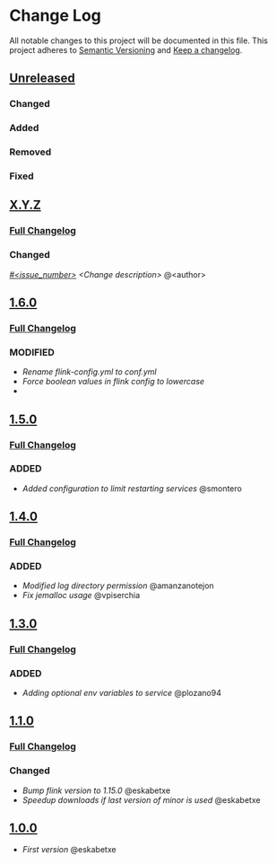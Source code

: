 # Change Log

All notable changes to this project will be documented in this file.
This project adheres to [Semantic Versioning](http://semver.org/) and [Keep a changelog](https://github.com/olivierlacan/keep-a-changelog).

## [Unreleased](https://github.com/idealista/flink_role/tree/develop)
### Changed
### Added
### Removed
### Fixed

## [X.Y.Z](https://github.com/idealista/flink_role/tree/X.Y.Z)
### [Full Changelog](https://github.com/idealista/flink_role/compare/1.1.0...X.Y.Z)
### Changed
*[#<issue_number>](https://github.com/idealista/flink_role/issues/<issue_number>) \<Change description\>* @\<author\>

## [1.6.0](https://github.com/idealista/flink_role/tree/1.6.0)
### [Full Changelog](https://github.com/idealista/flink_role/compare/1.4.0...1.5.0)
### MODIFIED
- *Rename flink-config.yml to conf.yml*
- *Force boolean values in flink config to lowercase*
- 
## [1.5.0](https://github.com/idealista/flink_role/tree/1.5.0)
### [Full Changelog](https://github.com/idealista/flink_role/compare/1.4.0...1.5.0)
### ADDED
- *Added configuration to limit restarting services* @smontero

## [1.4.0](https://github.com/idealista/flink_role/tree/1.4.0)
### [Full Changelog](https://github.com/idealista/flink_role/compare/1.3.0...1.4.0)
### ADDED
- *Modified log directory permission* @amanzanotejon
- *Fix jemalloc usage* @vpiserchia

## [1.3.0](https://github.com/idealista/flink_role/tree/1.3.0)
### [Full Changelog](https://github.com/idealista/flink_role/compare/1.2.0...1.3.0)
### ADDED
- *Adding optional env variables to service* @plozano94


## [1.1.0](https://github.com/idealista/flink_role/tree/1.1.0)
### [Full Changelog](https://github.com/idealista/flink_role/compare/1.0.0...1.1.0)
### Changed
- *Bump flink version to 1.15.0* @eskabetxe
- *Speedup downloads if last version of minor is used* @eskabetxe

## [1.0.0](https://github.com/idealista/flink_role/tree/1.0.0)
- *First version* @eskabetxe

